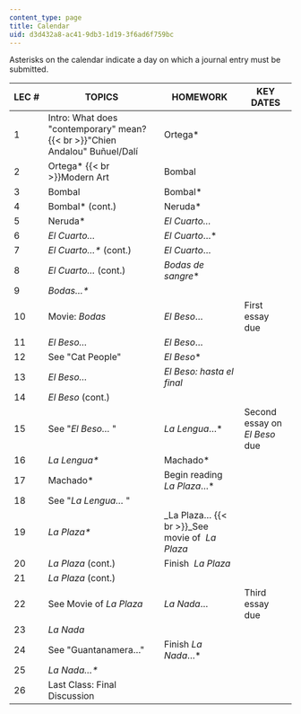 ```yaml
---
content_type: page
title: Calendar
uid: d3d432a8-ac41-9db3-1d19-3f6ad6f759bc
---
```


Asterisks on the calendar indicate a day on which a journal entry must be submitted.  

| LEC # | TOPICS | HOMEWORK | KEY DATES |
| --- | --- | --- | --- |
| 1 | Intro: What does "contemporary" mean?  {{< br >}}"Chien Andalou" Buñuel/Dalí | Ortega\* |  |
| 2 | Ortega\*  {{< br >}}Modern Art | Bombal |  |
| 3 | Bombal | Bombal\* |  |
| 4 | Bombal\* (cont.) | Neruda\* |  |
| 5 | Neruda\* | _El Cuarto…_ |  |
| 6 | _El Cuarto…_ | _El Cuarto_…\* |  |
| 7 | _El Cuarto…\*_ (cont.) | _El Cuarto_… |  |
| 8 | _El Cuarto…_ (cont.) | _Bodas de sangre_\* |  |
| 9 | _Bodas…\*_ |  |  |
| 10 | Movie: _Bodas_ | _El Beso_… | First essay due |
| 11 | _El Beso…_ | _El Beso_… |  |
| 12 | See "Cat People" | _El Beso_\* |  |
| 13 | _El Beso…_ | _El Beso: hasta el_ _final_ |  |
| 14 | _El Beso_ (cont.) |  |  |
| 15 | See "_El Beso…_ " | _La Lengua_…\* | Second essay on _El Beso_ due |
| 16 | _La Lengua\*_ | Machado\* |  |
| 17 | Machado\* | Begin reading _La_ _Plaza_…\* |  |
| 18 | See "_La Lengua…_ " |  |  |
| 19 | _La Plaza\*_ | _La Plaza…  {{< br >}}_See movie of  _La_ _Plaza_ |  |
| 20 | _La Plaza_ (cont.) | Finish  _La Plaza_ |  |
| 21 | _La Plaza_ (cont.) |  |  |
| 22 | See Movie of _La Plaza_ | _La Nada_… | Third essay due |
| 23 | _La Nada_ |  |  |
| 24 | See "Guantanamera…" | Finish _La Nada_…\* |  |
| 25 | _La Nada…\*_ |  |  |
| 26 | Last Class: Final Discussion |  |